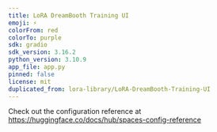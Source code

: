 ```yaml
---
title: LoRA DreamBooth Training UI
emoji: ⚡
colorFrom: red
colorTo: purple
sdk: gradio
sdk_version: 3.16.2
python_version: 3.10.9
app_file: app.py
pinned: false
license: mit
duplicated_from: lora-library/LoRA-DreamBooth-Training-UI
---
```


Check out the configuration reference at https://huggingface.co/docs/hub/spaces-config-reference
